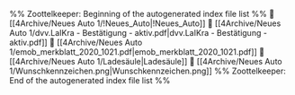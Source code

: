 %% Zoottelkeeper: Beginning of the autogenerated index file list  %%
📄 [[4Archive/Neues Auto 1/!Neues_Auto|!Neues_Auto]]
📄 [[4Archive/Neues Auto 1/dvv.LaIKra - Bestätigung - aktiv.pdf|dvv.LaIKra - Bestätigung - aktiv.pdf]]
📄 [[4Archive/Neues Auto 1/emob_merkblatt_2020_1021.pdf|emob_merkblatt_2020_1021.pdf]]
📄 [[4Archive/Neues Auto 1/Ladesäule|Ladesäule]]
📄 [[4Archive/Neues Auto 1/Wunschkennzeichen.png|Wunschkennzeichen.png]]
%% Zoottelkeeper: End of the autogenerated index file list  %%
